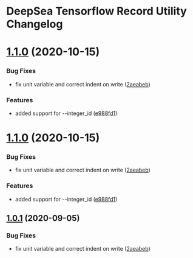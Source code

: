 # DeepSea Tensorflow Record Utility Changelog

# [1.1.0](http://bitbucket.org/mbari/deepsea-tfrecord/compare/v1.0.0...v1.1.0) (2020-10-15)


### Bug Fixes

* fix unit variable and correct indent on write ([2aeabeb](http://bitbucket.org/mbari/deepsea-tfrecord/commits/2aeabeb825258d8c93285ef329b0f01b9b8d44cd))


### Features

* added support for --integer_id ([e988fd1](http://bitbucket.org/mbari/deepsea-tfrecord/commits/e988fd1c86e26d2389be290d601a42e8baba3bd5))

# [1.1.0](http://bitbucket.org/mbari/deepsea-tfrecord/compare/v1.0.0...v1.1.0) (2020-10-15)


### Bug Fixes

* fix unit variable and correct indent on write ([2aeabeb](http://bitbucket.org/mbari/deepsea-tfrecord/commits/2aeabeb825258d8c93285ef329b0f01b9b8d44cd))


### Features

* added support for --integer_id ([e988fd1](http://bitbucket.org/mbari/deepsea-tfrecord/commits/e988fd1c86e26d2389be290d601a42e8baba3bd5))

## [1.0.1](http://bitbucket.org/mbari/deepsea-tfrecord/compare/v1.0.0...v1.0.1) (2020-09-05)


### Bug Fixes

* fix unit variable and correct indent on write ([2aeabeb](http://bitbucket.org/mbari/deepsea-tfrecord/commits/2aeabeb825258d8c93285ef329b0f01b9b8d44cd))
